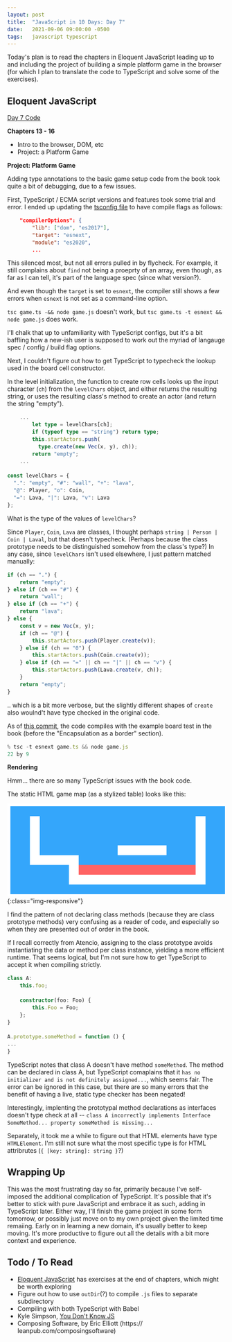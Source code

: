 ```yaml
---
layout: post
title:  "JavaScript in 10 Days: Day 7"
date:   2021-09-06 09:00:00 -0500
tags:   javascript typescript
---
```


Today's plan is to read the chapters in Eloquent JavaScript leading up to and including the project of building a simple platform game in the browser (for which I plan to translate the code to TypeScript and solve some of the exercises).


## Eloquent JavaScript

[Day 7 Code](https://github.com/tkuriyama/learn-js/tree/master/snippets/day7)

**Chapters 13 - 16**

- Intro to the browser, DOM, etc
- Project: a Platform Game

**Project: Platform Game**

Adding type annotations to the basic game setup code from the book took quite a bit of debugging, due to a few issues.

First, TypeScript / ECMA script versions and features took some trial and error. I ended up updating the [tsconfig file](https://github.com/tkuriyama/learn-js/blob/master/snippets/day7/tsconfig.json) to have compile flags as follows:

```json
    "compilerOptions": {
        "lib": ["dom", "es2017"],
        "target": "esnext",
        "module": "es2020",
        ...
```

This silenced most, but not all errors pulled in by flycheck. For example, it still complains about `find` not being a proeprty of an array, even though, as far as I can tell, it's part of the language spec (since what version?).

And even though the `target` is set to `esnext`, the compiler still shows a few errors when `esnext` is not set as a command-line option. 

`tsc game.ts -&& node game.js` doesn't work, but `tsc game.ts -t esnext && node game.js` does work.

I'll chalk that up to unfamiliarity with TypeScript configs, but it's a bit baffling how a new-ish user is supposed to work out the myriad of langauge spec / config / build flag options.

Next, I couldn't figure out how to get TypeScript to typecheck the lookup used in the board cell constructor.

In the level initialization, the function to create row cells looks up the input character (`ch`) from the `levelChars` object, and either returns the resulting string, or uses the resulting class's method to create an actor (and return the string "empty").

```typescript
    ...
        let type = levelChars[ch];
        if (typeof type == "string") return type;
        this.startActors.push(
          type.create(new Vec(x, y), ch));
        return "empty";
    ...

const levelChars = {
  ".": "empty", "#": "wall", "+": "lava",
  "@": Player, "o": Coin,
  "=": Lava, "|": Lava, "v": Lava
};
```

What is the type of the values of `levelChars`?

Since `Player`, `Coin`, `Lava` are classes, I thought perhaps `string | Person | Coin | Laval`, but that doesn't typecheck. (Perhaps because the class prototype needs to be distinguished somehow from the class's type?) In any case, since `levelChars` isn't used elsewhere, I just pattern matched manually:

```typescript
if (ch == ".") {
    return "empty";
} else if (ch == "#") {
    return "wall";
} else if (ch == "+") {
    return "lava";
} else {
    const v = new Vec(x, y);
    if (ch == "@") {
        this.startActors.push(Player.create(v));
    } else if (ch == "0") {
        this.startActors.push(Coin.create(v));
    } else if (ch == "=" || ch == "|" || ch == "v") {
        this.startActors.push(Lava.create(v, ch));
    }
    return "empty";
}
```

.. which is a bit more verbose, but the slightly different shapes of `create` also woulnd't have type checked in the original code. 

As of [this commit](https://github.com/tkuriyama/learn-js/commit/b71091a69c30b726d2ce06a5ed8a925e53124680), the code compiles with the example board test in the book (before the "Encapsulation as a border" section).

```typescript
% tsc -t esnext game.ts && node game.js
22 by 9 
```

**Rendering**

Hmm... there are so many TypeScript issues with the book code.

The static HTML game map (as a stylized table) looks like this:

![Game Home Statuc](/assets/img/js_game_home.png){:class="img-responsive"}

I find the pattern of not declaring class methods (because they are class prototype methods) very confusing as a reader of code, and especially so when they are presented out of order in the book.

If I recall correctly from Atencio, assigning to the class prototype avoids instantiating the data or method per class instance, yielding a more efficient runtime. That seems logical, but I'm not sure how to get TypeScript to accept it when compiling strictly.

```typescript
class A:
    this.foo;

    constructor(foo: Foo) {
        this.Foo = Foo;
    };
}

A.prototype.someMethod = function () {
...
}
```

TypeScript notes that class A doesn't have method `someMethod`. The method can be declared in class A, but TypeScript comaplains that it `has no initializer and is not definitely assigned...`, which seems fair. The error can be ignored in this case, but there are so many errors that the benefit of having a live, static type checker has been negated!

Interestingly, implenting the prototypal method declarations as interfaces doesn't type check at all -- `class A incorrectly implements Interface SomeMethod... property someMethod is missing...`

Separately, it took me a while to figure out that HTML elements have type `HTMLElement`. I'm still not sure what the most specific type is for HTML attribrutes (`{ [key: string]: string }`?)


## Wrapping Up

This was the most frustrating day so far, primarily because I've self-imposed the additional complication of TypeScript. It's possible that it's better to stick with pure JavaScript and embrace it as such, adding in TypeScript later. Either way, I'll finish the game project in some form tomorrow, or possibly just move on to my own project given the limited time remaiing. Early on in learning a new domain, it's usually better to keep moving. It's more productive to figure out all the details with a bit more context and experience.



## Todo / To Read

- [Eloquent JavaScript](https://eloquentjavascript.net/) has exercises at the end of chapters, which might be worth exploring
- Figure out how to use `outDir`(?) to compile `.js` files to separate subdirectory
- Compiling with both TypeScript with Babel
- Kyle Simpson, [You Don't Know JS](https://github.com/getify/You-Dont-Know-JS/tree/1st-ed)
- Composing Software, by Eric Elliott (https:// leanpub.com/composingsoftware)
